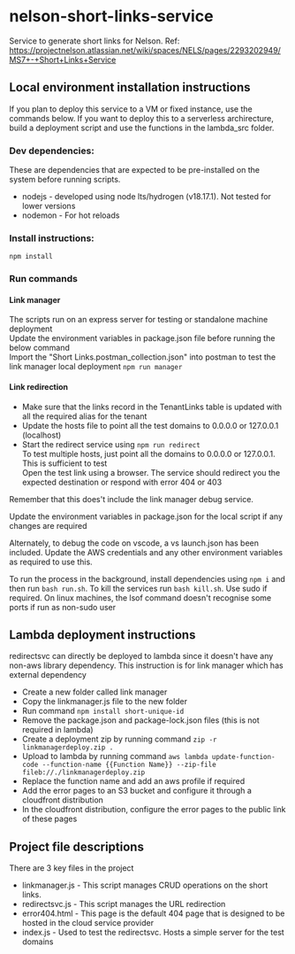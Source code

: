 # nelson-short-links-service
Service to generate short links for Nelson. Ref: https://projectnelson.atlassian.net/wiki/spaces/NELS/pages/2293202949/MS7+-+Short+Links+Service

## Local environment installation instructions
If you plan to deploy this service to a VM or fixed instance, use the commands below. If you want to deploy this to a serverless archirecture, build a deployment script and use the functions in the lambda_src folder.

### Dev dependencies:
These are dependencies that are expected to be pre-installed on the system before running scripts.
<ul>
<li>nodejs - developed using node lts/hydrogen (v18.17.1). Not tested for lower versions</li>
<li>nodemon - For hot reloads</li>
</ul>

### Install instructions:
<code>npm install</code>

### Run commands
#### Link manager
The scripts run on an express server for testing or standalone machine deployment<br>
Update the environment variables in package.json file before running the below command<br>
Import the "Short Links.postman_collection.json" into postman to test the link manager local deployment
<code>npm run manager</code>

#### Link redirection
<ul>
<li>Make sure that the links record in the TenantLinks table is updated with all the required alias for the tenant</li>
<li>Update the hosts file to point all the test domains to 0.0.0.0 or 127.0.0.1 (localhost)</li>
<li>Start the redirect service using 
<code>npm run redirect</code>
<br>To test multiple hosts, just point all the domains to 0.0.0.0 or 127.0.0.1. This is sufficient to test
</li>
</li>Open the test link using a browser. The service should redirect you the expected destination or respond with error 404 or 403
</ul>
Remember that this does't include the link manager debug service.

Update the environment variables in package.json for the local script if any changes are required

Alternately, to debug the code on vscode, a vs launch.json has been included. Update the AWS credentials and any other environment variables as required to use this.

To run the process in the background, install dependencies using ```npm i``` and then run ```bash run.sh```. To kill the services run ```bash kill.sh```. Use sudo if required. On linux machines, the lsof command doesn't recognise some ports if run as non-sudo user

## Lambda deployment instructions
redirectsvc can directly be deployed to lambda since it doesn't have any non-aws library dependency. This instruction is for link manager which has external dependency
- Create a new folder called link manager
- Copy the linkmanager.js file to the new folder
- Run command ```npm install short-unique-id```
- Remove the package.json and package-lock.json files (this is not required in lambda)
- Create a deployment zip by running command ```zip -r linkmanagerdeploy.zip .```
- Upload to lambda by running command ```aws lambda update-function-code --function-name {{Function Name}} --zip-file fileb://./linkmanagerdeploy.zip```
- Replace the function name and add an aws profile if required
- Add the error pages to an S3 bucket and configure it through a cloudfront distribution
- In the cloudfront distribution, configure the error pages to the public link of these pages

## Project file descriptions
There are 3 key files in the project
<ul>
    <li>linkmanager.js - This script manages CRUD operations on the short links. </li>
    <li>redirectsvc.js - This script manages the URL redirection </li>
    <li>error404.html - This page is the default 404 page that is designed to be hosted in the cloud service provider</li>
    <li>index.js - Used to test the redirectsvc. Hosts a simple server for the test domains </li>
</ul>
